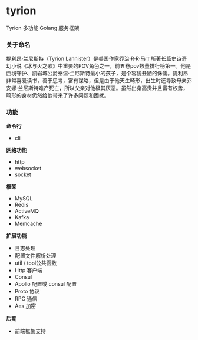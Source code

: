 # tyrion
Tyrion 多功能 Golang 服务框架

### 关于命名

提利昂·兰尼斯特（Tyrion Lannister）是美国作家乔治·R·R·马丁所著长篇史诗奇幻小说《冰与火之歌》中重要的POV角色之一，前五卷pov数量排行榜第一。他是西境守护、凯岩城公爵泰温·兰尼斯特最小的孩子，是个容貌丑陋的侏儒。提利昂非常喜爱读书，善于思考，富有谋略，但是由于他天生畸形，出生时还导致母亲乔安娜·兰尼斯特难产死亡，所以父亲对他极其厌恶。虽然出身高贵并且富有权势，畸形的身材仍然给他带来了许多问题和困扰。


### 功能

**命令行**
- cli

**网络功能**
- http
- websocket
- socket

**框架**
- MySQL
- Redis
- ActiveMQ
- Kafka
- Memcache

**扩展功能**
- 日志处理
- 配置文件解析处理
- util / tool公共函数
- Http 客户端
- Consul
- Apollo 配置或 consul 配置
- Proto 协议
- RPC 通信
- Aes 加密


**后期**
- 前端框架支持
